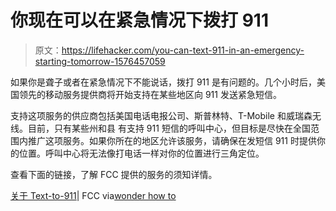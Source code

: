 # 你现在可以在紧急情况下拨打 911

> 原文：<https://lifehacker.com/you-can-text-911-in-an-emergency-starting-tomorrow-1576457059>

如果你是聋子或者在紧急情况下不能说话，拨打 911 是有问题的。几个小时后，美国领先的移动服务提供商将开始支持在某些地区向 911 发送紧急短信。



支持这项服务的供应商包括美国电话电报公司、斯普林特、T-Mobile 和威瑞森无线。目前，只有某些州和县 有支持 911 短信的呼叫中心，但目标是尽快在全国范围内推广这项服务。如果你所在的地区允许该服务，请确保在发短信 911 时提供你的位置。呼叫中心将无法像打电话一样对你的位置进行三角定位。

查看下面的链接，了解 FCC 提供的服务的须知详情。

[关于 Text-to-911](http://www.fcc.gov/text-to-911)| FCC via[wonder how to](http://smartphones.wonderhowto.com/how-to/emergency-911-text-messaging-coming-may-15th-all-u-s-carriers-0154911/)